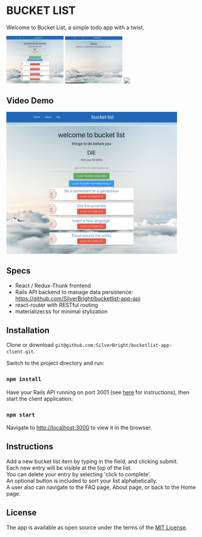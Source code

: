 # BUCKET LIST

Welcome to Bucket List, a simple todo app with a twist.

<img src="images/bucketlist.png" width="30%"> <img src="images/about.png" width="30%"> <img src="images/faq.png" width="31%">

## Video Demo
<a href="https://youtu.be/WX5LjkZzSWM"><img src="images/bucketlist.png" 
alt="Bucket List" width="450" /></a>

## Specs
- React / Redux-Thunk frontend
- Rails API backend to manage data persistence: https://github.com/SilverBright/bucketlist-app-api
- react-router with RESTful routing
- materializecss for minimal stylization

## Installation

Clone or download `git@github.com:SilverBright/bucketlist-app-client.git`.

Switch to the project directory and run:   
### `npm install`



Have your Rails API running on port 3001 (see [here](https://github.com/SilverBright/bucketlist-app-api/blob/master/README.md) for instructions), then start the client application:
### `npm start`

Navigate to [http://localhost:3000](http://localhost:3000) to view it in the browser.  


## Instructions

Add a new bucket list item by typing in the field, and clicking submit.   
Each new entry will be visible at the top of the list.   
You can delete your entry by selecting 'click to complete'.   
An optional button is included to sort your list alphabetically.  
A user also can navigate to the FAQ page, About page, or back to the Home page.


## License

The app is available as open source under the terms of the [MIT License](https://github.com/SilverBright/bucketlist-app-client/blob/master/LICENSE).